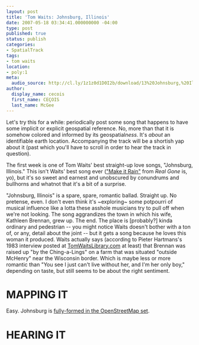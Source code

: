 ```yaml
---
layout: post
title: 'Tom Waits: Johnsburg, Illinois'
date: 2007-05-18 03:34:41.000000000 -04:00
type: post
published: true
status: publish
categories:
- SpatialTrack
tags:
- tom waits
location:
- poly:1
meta:
  audio_source: http://cl.ly/1z1z0d1D0I2b/download/13%20Johnsburg,%20Illinois.mp3
author:
  display_name: cecois
  first_name: CEÇOIS
  last_name: McGee
---
```


Let's try this for a while: periodically post some song that happens to have some implicit or explicit geospatial reference. No, more than that it is somehow colored and informed by its geospatial<em>ness</em>. It's <em>about</em> an identifiable earth location. Accompanying the track will be a shortish yap about it (past which you'll have to scroll in order to hear the track in question).

The first week is one of Tom Waits' best straight-up love songs, "Johnsburg, Illinois." This isn't Waits' best song ever (["Make it Rain"](https://open.spotify.com/track/3kiB7iiQkJRzHFO430V0p2) from <em>Real Gone</em> is, yo), but it's so sweet and earnest and unobscured by conundrums and bullhorns and whatnot that it's a bit of a surprise.

"Johnsburg, Illinois" is a spare, spare, romantic ballad. Straight up. No pretense, even. I don't even think it's ~exploring~ some potpourri of musical influence like a lotta these asshole musicians try to pull off when we're not looking. The song aggrandizes <span data-target="milleria" data-id="gD1" class="trigger">the town in which his wife, Kathleen Brennan, grew up</span>. The end. The place is [probably?] kinda ordinary and pedestrian -- you might notice Waits doesn't bother with a ton of, or any, detail about the joint -- but it gets a song because he loves this woman it produced. Waits actually says (according to Pieter Hartmans's 1983 interview posted at <a href="http://www.tomwaitslibrary.com/quotes-kathleen.html">TomWaitsLibrary.com</a> at least) that Brennan was raised up "by the Ching-a-Lings" on a farm that was situated "outside McHenry" near the Wisconsin border. Which is maybe less or more romantic than "You see I just can't live without her, and I'm her only boy," depending on taste, but still seems to be about the right sentiment.

# MAPPING IT
Easy. Johnsburg is <a href="http://www.openstreetmap.org/relation/126051">fully-formed in the OpenStreetMap set</a>.

# HEARING IT
<!-- <iframe src="https://embed.spotify.com/?uri=spotify%3Atrack%3A4iyHsFZsLECwTIdsF39Dkn" width="400" height="180" frameborder="0" allowtransparency="true"></iframe> -->